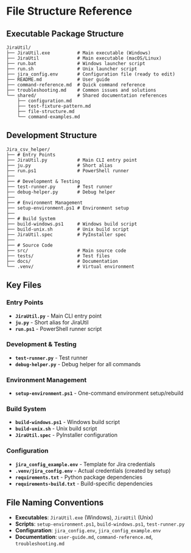 # File Structure Reference

## Executable Package Structure

```text
JiraUtil/
├── JiraUtil.exe          # Main executable (Windows)
├── JiraUtil              # Main executable (macOS/Linux)
├── run.bat               # Windows launcher script
├── run.sh                # Unix launcher script
├── jira_config.env       # Configuration file (ready to edit)
├── README.md             # User guide
├── command-reference.md  # Quick command reference
├── troubleshooting.md    # Common issues and solutions
└── shared/               # Shared documentation references
    ├── configuration.md
    ├── test-fixture-pattern.md
    ├── file-structure.md
    └── command-examples.md
```

## Development Structure

```text
Jira_csv_helper/
├── # Entry Points
├── JiraUtil.py           # Main CLI entry point
├── ju.py                 # Short alias
├── run.ps1               # PowerShell runner
├── 
├── # Development & Testing
├── test-runner.py        # Test runner
├── debug-helper.py       # Debug helper
├── 
├── # Environment Management
├── setup-environment.ps1 # Environment setup
├── 
├── # Build System
├── build-windows.ps1     # Windows build script
├── build-unix.sh         # Unix build script
├── JiraUtil.spec         # PyInstaller spec
├── 
├── # Source Code
├── src/                  # Main source code
├── tests/                # Test files
├── docs/                 # Documentation
└── .venv/                # Virtual environment
```

## Key Files

### Entry Points

- **`JiraUtil.py`** - Main CLI entry point
- **`ju.py`** - Short alias for JiraUtil
- **`run.ps1`** - PowerShell runner script

### Development & Testing

- **`test-runner.py`** - Test runner
- **`debug-helper.py`** - Debug helper for all commands

### Environment Management

- **`setup-environment.ps1`** - One-command environment setup/rebuild

### Build System

- **`build-windows.ps1`** - Windows build script
- **`build-unix.sh`** - Unix build script
- **`JiraUtil.spec`** - PyInstaller configuration

### Configuration

- **`jira_config_example.env`** - Template for Jira credentials
- **`.venv/jira_config.env`** - Actual credentials (created by setup)
- **`requirements.txt`** - Python package dependencies
- **`requirements-build.txt`** - Build-specific dependencies

## File Naming Conventions

- **Executables**: `JiraUtil.exe` (Windows), `JiraUtil` (Unix)
- **Scripts**: `setup-environment.ps1`, `build-windows.ps1`, `test-runner.py`
- **Configuration**: `jira_config.env`, `jira_config_example.env`
- **Documentation**: `user-guide.md`, `command-reference.md`, `troubleshooting.md`
